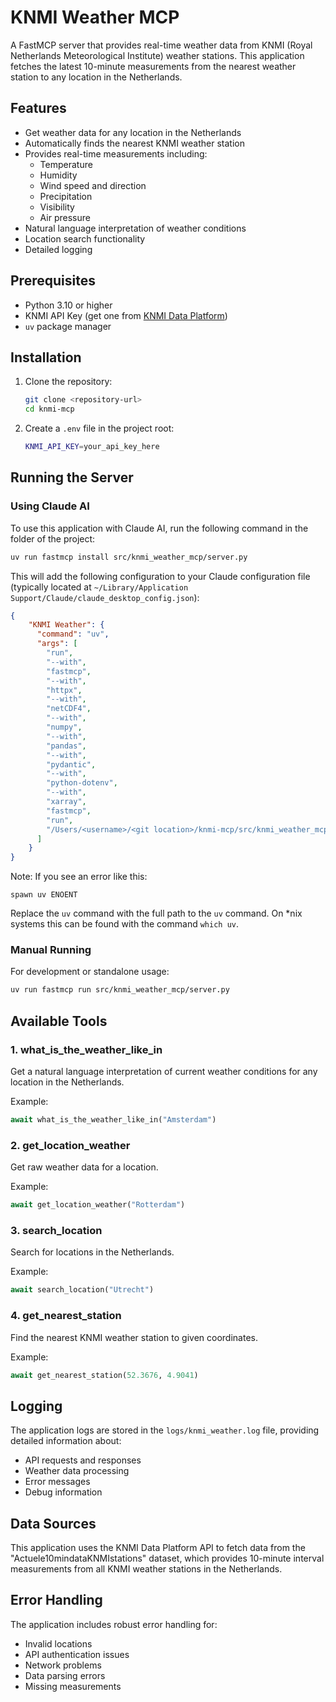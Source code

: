 # KNMI Weather MCP

A FastMCP server that provides real-time weather data from KNMI (Royal Netherlands Meteorological Institute) weather stations. This application fetches the latest 10-minute measurements from the nearest weather station to any location in the Netherlands.

## Features

- Get weather data for any location in the Netherlands
- Automatically finds the nearest KNMI weather station
- Provides real-time measurements including:
  - Temperature
  - Humidity
  - Wind speed and direction
  - Precipitation
  - Visibility
  - Air pressure
- Natural language interpretation of weather conditions
- Location search functionality
- Detailed logging

## Prerequisites

- Python 3.10 or higher
- KNMI API Key (get one from [KNMI Data Platform](https://dataplatform.knmi.nl/))
- `uv` package manager

## Installation

1. Clone the repository:

   ```bash
   git clone <repository-url>
   cd knmi-mcp
   ```

2. Create a `.env` file in the project root:
   ```bash
   KNMI_API_KEY=your_api_key_here
   ```

## Running the Server

### Using Claude AI

To use this application with Claude AI, run the following command in the folder of the project:

```bash
uv run fastmcp install src/knmi_weather_mcp/server.py
```

This will add the following configuration to your Claude configuration file (typically located at `~/Library/Application Support/Claude/claude_desktop_config.json`):

```json
{
    "KNMI Weather": {
      "command": "uv",
      "args": [
        "run",
        "--with",
        "fastmcp",
        "--with",
        "httpx",
        "--with",
        "netCDF4",
        "--with",
        "numpy",
        "--with",
        "pandas",
        "--with",
        "pydantic",
        "--with",
        "python-dotenv",
        "--with",
        "xarray",
        "fastmcp",
        "run",
        "/Users/<username>/<git location>/knmi-mcp/src/knmi_weather_mcp/server.py"
      ]
    }
}
```

Note: If you see an error like this:

```
spawn uv ENOENT
```

Replace the `uv` command with the full path to the `uv` command. On *nix systems this can be found with the command `which uv`.


### Manual Running

For development or standalone usage:

```bash
uv run fastmcp run src/knmi_weather_mcp/server.py
```

## Available Tools

### 1. what_is_the_weather_like_in

Get a natural language interpretation of current weather conditions for any location in the Netherlands.

Example:

```python
await what_is_the_weather_like_in("Amsterdam")
```

### 2. get_location_weather

Get raw weather data for a location.

Example:

```python
await get_location_weather("Rotterdam")
```

### 3. search_location

Search for locations in the Netherlands.

Example:

```python
await search_location("Utrecht")
```

### 4. get_nearest_station

Find the nearest KNMI weather station to given coordinates.

Example:

```python
await get_nearest_station(52.3676, 4.9041)
```

## Logging

The application logs are stored in the `logs/knmi_weather.log` file, providing detailed information about:

- API requests and responses
- Weather data processing
- Error messages
- Debug information

## Data Sources

This application uses the KNMI Data Platform API to fetch data from the "Actuele10mindataKNMIstations" dataset, which provides 10-minute interval measurements from all KNMI weather stations in the Netherlands.

## Error Handling

The application includes robust error handling for:

- Invalid locations
- API authentication issues
- Network problems
- Data parsing errors
- Missing measurements
